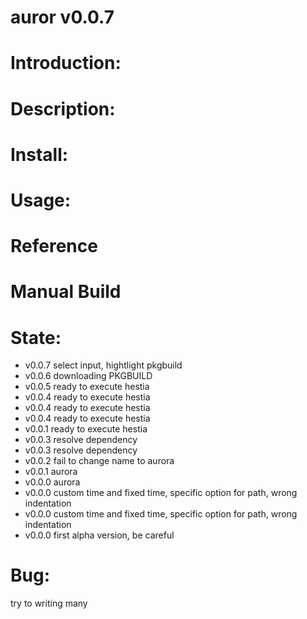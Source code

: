 auror v0.0.7
=============
Introduction:
=============

Description:
============

Install:
========

Usage:
======

Reference
=========

Manual Build
============

State:
======
* v0.0.7 select input, hightlight pkgbuild
* v0.0.6 downloading PKGBUILD
* v0.0.5 ready to execute hestia
* v0.0.4 ready to execute hestia
* v0.0.4 ready to execute hestia
* v0.0.4 ready to execute hestia
* v0.0.1 ready to execute hestia
* v0.0.3 resolve dependency
* v0.0.3 resolve dependency
* v0.0.2 fail to change name to aurora
* v0.0.1 aurora
* v0.0.0 aurora
* v0.0.0 custom time and fixed time, specific option for path, wrong indentation
* v0.0.0 custom time and fixed time, specific option for path, wrong indentation
* v0.0.0 first alpha version, be careful

Bug:
====
try to writing many


